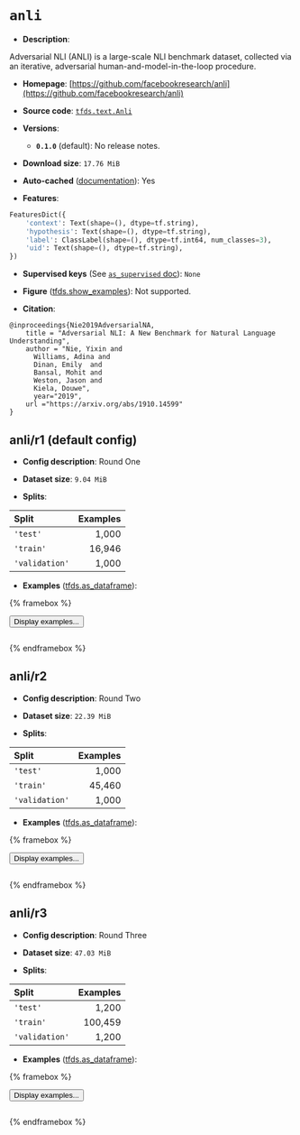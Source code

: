 <div itemscope itemtype="http://schema.org/Dataset">
  <div itemscope itemprop="includedInDataCatalog" itemtype="http://schema.org/DataCatalog">
    <meta itemprop="name" content="TensorFlow Datasets" />
  </div>
  <meta itemprop="name" content="anli" />
  <meta itemprop="description" content="Adversarial NLI (ANLI) is a large-scale NLI benchmark dataset, collected via an&#10;iterative, adversarial human-and-model-in-the-loop procedure.&#10;&#10;To use this dataset:&#10;&#10;```python&#10;import tensorflow_datasets as tfds&#10;&#10;ds = tfds.load(&#x27;anli&#x27;, split=&#x27;train&#x27;)&#10;for ex in ds.take(4):&#10;  print(ex)&#10;```&#10;&#10;See [the guide](https://www.tensorflow.org/datasets/overview) for more&#10;informations on [tensorflow_datasets](https://www.tensorflow.org/datasets).&#10;&#10;" />
  <meta itemprop="url" content="https://www.tensorflow.org/datasets/catalog/anli" />
  <meta itemprop="sameAs" content="https://github.com/facebookresearch/anli" />
  <meta itemprop="citation" content="@inproceedings{Nie2019AdversarialNA,&#10;    title = &quot;Adversarial NLI: A New Benchmark for Natural Language Understanding&quot;,&#10;    author = &quot;Nie, Yixin and&#10;      Williams, Adina and&#10;      Dinan, Emily  and&#10;      Bansal, Mohit and&#10;      Weston, Jason and&#10;      Kiela, Douwe&quot;,&#10;      year=&quot;2019&quot;,&#10;    url =&quot;https://arxiv.org/abs/1910.14599&quot;&#10;}" />
</div>

# `anli`


*   **Description**:

Adversarial NLI (ANLI) is a large-scale NLI benchmark dataset, collected via an
iterative, adversarial human-and-model-in-the-loop procedure.

*   **Homepage**:
    [https://github.com/facebookresearch/anli](https://github.com/facebookresearch/anli)

*   **Source code**:
    [`tfds.text.Anli`](https://github.com/tensorflow/datasets/tree/master/tensorflow_datasets/text/anli.py)

*   **Versions**:

    *   **`0.1.0`** (default): No release notes.

*   **Download size**: `17.76 MiB`

*   **Auto-cached**
    ([documentation](https://www.tensorflow.org/datasets/performances#auto-caching)):
    Yes

*   **Features**:

```python
FeaturesDict({
    'context': Text(shape=(), dtype=tf.string),
    'hypothesis': Text(shape=(), dtype=tf.string),
    'label': ClassLabel(shape=(), dtype=tf.int64, num_classes=3),
    'uid': Text(shape=(), dtype=tf.string),
})
```

*   **Supervised keys** (See
    [`as_supervised` doc](https://www.tensorflow.org/datasets/api_docs/python/tfds/load#args)):
    `None`

*   **Figure**
    ([tfds.show_examples](https://www.tensorflow.org/datasets/api_docs/python/tfds/visualization/show_examples)):
    Not supported.

*   **Citation**:

```
@inproceedings{Nie2019AdversarialNA,
    title = "Adversarial NLI: A New Benchmark for Natural Language Understanding",
    author = "Nie, Yixin and
      Williams, Adina and
      Dinan, Emily  and
      Bansal, Mohit and
      Weston, Jason and
      Kiela, Douwe",
      year="2019",
    url ="https://arxiv.org/abs/1910.14599"
}
```

## anli/r1 (default config)

*   **Config description**: Round One

*   **Dataset size**: `9.04 MiB`

*   **Splits**:

Split          | Examples
:------------- | -------:
`'test'`       | 1,000
`'train'`      | 16,946
`'validation'` | 1,000

*   **Examples**
    ([tfds.as_dataframe](https://www.tensorflow.org/datasets/api_docs/python/tfds/as_dataframe)):

<!-- mdformat off(HTML should not be auto-formatted) -->

{% framebox %}

<button id="displaydataframe">Display examples...</button>
<div id="dataframecontent" style="overflow-x:scroll"></div>
<script src="https://www.gstatic.com/external_hosted/jquery2.min.js"></script>
<script>
var url = "https://storage.googleapis.com/tfds-data/visualization/dataframe/anli-r1-0.1.0.html";
$(document).ready(() => {
  $("#displaydataframe").click((event) => {
    // Disable the button after clicking (dataframe loaded only once).
    $("#displaydataframe").prop("disabled", true);

    // Pre-fetch and display the content
    $.get(url, (data) => {
      $("#dataframecontent").html(data);
    }).fail(() => {
      $("#dataframecontent").html(
        'Error loading examples. If the error persist, please open '
        + 'a new issue.'
      );
    });
  });
});
</script>

{% endframebox %}

<!-- mdformat on -->

## anli/r2

*   **Config description**: Round Two

*   **Dataset size**: `22.39 MiB`

*   **Splits**:

Split          | Examples
:------------- | -------:
`'test'`       | 1,000
`'train'`      | 45,460
`'validation'` | 1,000

*   **Examples**
    ([tfds.as_dataframe](https://www.tensorflow.org/datasets/api_docs/python/tfds/as_dataframe)):

<!-- mdformat off(HTML should not be auto-formatted) -->

{% framebox %}

<button id="displaydataframe">Display examples...</button>
<div id="dataframecontent" style="overflow-x:scroll"></div>
<script src="https://www.gstatic.com/external_hosted/jquery2.min.js"></script>
<script>
var url = "https://storage.googleapis.com/tfds-data/visualization/dataframe/anli-r2-0.1.0.html";
$(document).ready(() => {
  $("#displaydataframe").click((event) => {
    // Disable the button after clicking (dataframe loaded only once).
    $("#displaydataframe").prop("disabled", true);

    // Pre-fetch and display the content
    $.get(url, (data) => {
      $("#dataframecontent").html(data);
    }).fail(() => {
      $("#dataframecontent").html(
        'Error loading examples. If the error persist, please open '
        + 'a new issue.'
      );
    });
  });
});
</script>

{% endframebox %}

<!-- mdformat on -->

## anli/r3

*   **Config description**: Round Three

*   **Dataset size**: `47.03 MiB`

*   **Splits**:

Split          | Examples
:------------- | -------:
`'test'`       | 1,200
`'train'`      | 100,459
`'validation'` | 1,200

*   **Examples**
    ([tfds.as_dataframe](https://www.tensorflow.org/datasets/api_docs/python/tfds/as_dataframe)):

<!-- mdformat off(HTML should not be auto-formatted) -->

{% framebox %}

<button id="displaydataframe">Display examples...</button>
<div id="dataframecontent" style="overflow-x:scroll"></div>
<script src="https://www.gstatic.com/external_hosted/jquery2.min.js"></script>
<script>
var url = "https://storage.googleapis.com/tfds-data/visualization/dataframe/anli-r3-0.1.0.html";
$(document).ready(() => {
  $("#displaydataframe").click((event) => {
    // Disable the button after clicking (dataframe loaded only once).
    $("#displaydataframe").prop("disabled", true);

    // Pre-fetch and display the content
    $.get(url, (data) => {
      $("#dataframecontent").html(data);
    }).fail(() => {
      $("#dataframecontent").html(
        'Error loading examples. If the error persist, please open '
        + 'a new issue.'
      );
    });
  });
});
</script>

{% endframebox %}

<!-- mdformat on -->